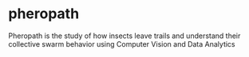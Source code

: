 # pheropath
Pheropath is the study of how insects leave trails and understand their collective swarm behavior using Computer Vision and Data Analytics
